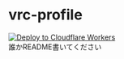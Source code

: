 # vrc-profile

[![Deploy to Cloudflare Workers](https://deploy.workers.cloudflare.com/button)](https://deploy.workers.cloudflare.com/?url=https://github.com/Sasalive-Production/vrc-profile)  
誰かREADME書いてください

